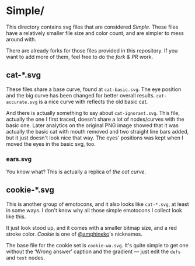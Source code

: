 Simple/
=======

This directory contains svg files that are considered _Simple_. These files 
have a relatively smaller file size and color count, and are simpler to mess
around with.

There are already forks for those files provided in this repository. If you want 
to add more of them, feel free to do the _fork & PR_ work.

cat-\*.svg
---------

These files share a base curve, found at `cat-basic.svg`. The eye position and the
big curve has been changed for better overall results. `cat-accurate.svg` is a nice
curve with reflects the old basic cat.

And there is actually something to say about `cat-ignorant.svg`. This file, actually
the one I first traced, doesn't share a lot of nodes/curves with the basic one. 
Later analytics on the original PNG image showed that it was actually the basic cat 
with mouth removed and two straight line bars added, but it just doesn't look nice
that way. The eyes' positions was kept when I moved the eyes in the basic svg, too.

### ears.svg

You know what? This is actually a replica of _the cat curve_.

cookie-\*.svg
-------------

This is another group of emotocons, and it also looks like `cat-*.svg`, at least in 
some ways. I don't know why all those simple emotocons I collect look like this.

It just look stood up, and it comes with a smaller bitmap size, and a red stroke color. 
_Cookie_ is one of [@amphineko](https://github.com/amphineko)'s nicknames.

The base file for the cookie set is `cookie-wa.svg`. It's quite simple to get one
without the ‘Wrong answer’ caption and the gradient — just edit the `defs` and `text`
nodes. 

